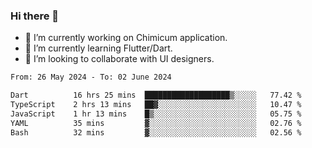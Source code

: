 ### Hi there 👋

<!--
**devcat37/devcat37** is a ✨ _special_ ✨ repository because its `README.md` (this file) appears on your GitHub profile.-->


- 🔭 I’m currently working on Chimicum application.
- 🌱 I’m currently learning Flutter/Dart.
- 👯 I’m looking to collaborate with UI designers.
<!-- - 🤔 I’m looking for help with ... -->

<!--START_SECTION:waka-->

```txt
From: 26 May 2024 - To: 02 June 2024

Dart          16 hrs 25 mins  ███████████████████▒░░░░░   77.42 %
TypeScript    2 hrs 13 mins   ██▓░░░░░░░░░░░░░░░░░░░░░░   10.47 %
JavaScript    1 hr 13 mins    █▒░░░░░░░░░░░░░░░░░░░░░░░   05.75 %
YAML          35 mins         ▓░░░░░░░░░░░░░░░░░░░░░░░░   02.76 %
Bash          32 mins         ▓░░░░░░░░░░░░░░░░░░░░░░░░   02.56 %
```

<!--END_SECTION:waka-->
